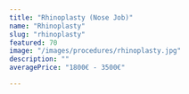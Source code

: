 ```yaml
---
title: "Rhinoplasty (Nose Job)"
name: "Rhinoplasty"
slug: "rhinoplasty"
featured: 70
image: "/images/procedures/rhinoplasty.jpg"
description: ""
averagePrice: "1800€ - 3500€"

---
```


